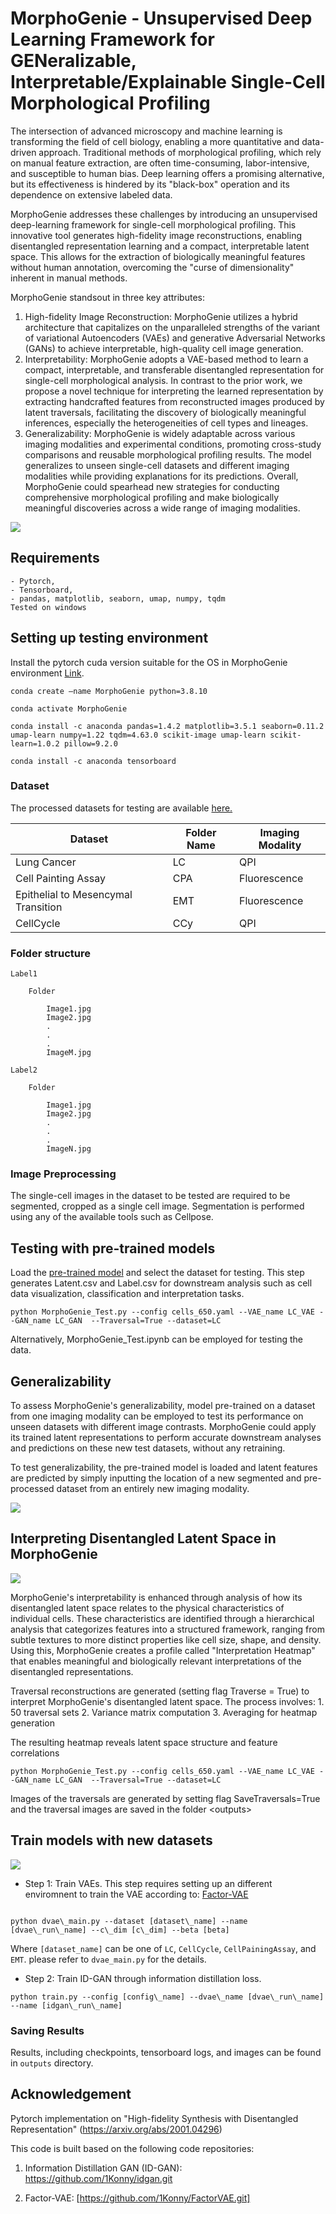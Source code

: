 # MorphoGenie - Unsupervised Deep Learning Framework for GENeralizable, Interpretable/Explainable Single-Cell Morphological Profiling

The intersection of advanced microscopy and machine learning is transforming the field of cell biology, enabling a more quantitative and data-driven approach. Traditional methods of morphological profiling, which rely on manual feature extraction, are often time-consuming, labor-intensive, and susceptible to human bias. Deep learning offers a promising alternative, but its effectiveness is hindered by its "black-box" operation and its dependence on extensive labeled data. 

MorphoGenie addresses these challenges by introducing an unsupervised deep-learning framework for single-cell morphological profiling. This innovative tool generates high-fidelity image reconstructions, enabling disentangled representation learning and a compact, interpretable latent space. This allows for the extraction of biologically meaningful features without human annotation, overcoming the "curse of dimensionality" inherent in manual methods.

MorphoGenie standsout in three key attributes: 
1. High-fidelity Image Reconstruction: MorphoGenie utilizes a hybrid architecture that capitalizes on the unparalleled strengths of the variant of variational Autoencoders (VAEs) and generative Adversarial Networks (GANs) to achieve interpretable, high-quality cell image generation. 
2. Interpretability: MorphoGenie adopts a VAE-based method to learn a compact, interpretable, and transferable disentangled representation for single-cell morphological analysis. In contrast to the prior work, we propose a novel technique for interpreting the learned representation by extracting handcrafted features from reconstructed images produced by latent traversals, facilitating the discovery of biologically meaningful inferences, especially the heterogeneities of cell types and lineages. 
3. Generalizability: MorphoGenie is widely adaptable across various imaging modalities and experimental conditions, promoting cross-study comparisons and reusable morphological profiling results. The model generalizes to unseen single-cell datasets and different imaging modalities while providing explanations for its predictions. Overall, MorphoGenie could spearhead new strategies for conducting comprehensive morphological profiling and make biologically meaningful discoveries across a wide range of imaging modalities.



![](https://github.com/rashmisrm/MorphoGenie/blob/main/Figures/Intro.png)

## Requirements
```
- Pytorch,
- Tensorboard,
- pandas, matplotlib, seaborn, umap, numpy, tqdm
Tested on windows
```
## Setting up testing environment

Install the pytorch cuda version suitable for the OS in MorphoGenie environment [Link](https://pytorch.org/get-started/locally/). 

```
conda create —name MorphoGenie python=3.8.10

conda activate MorphoGenie

conda install -c anaconda pandas=1.4.2 matplotlib=3.5.1 seaborn=0.11.2 umap-learn numpy=1.22 tqdm=4.63.0 scikit-image umap-learn scikit-learn=1.0.2 pillow=9.2.0

conda install -c anaconda tensorboard

```

### Dataset

The processed datasets for testing are available [here.](https://hkuhk-my.sharepoint.com/:f:/g/personal/rashmism_hku_hk/El4Ew1HJP5pGgThVYwuaN6kB9cXScl89KL0RSCxRPQr-vg?e=p2cgTt)

| Dataset       | Folder Name| Imaging Modality |
| ------------- | -----------|------------------|
| Lung Cancer   | LC         | QPI              |
| Cell Painting Assay| CPA   | Fluorescence     |
| Epithelial to Mesencymal Transition| EMT| Fluorescence|
| CellCycle     | CCy        | QPI|

### Folder structure

```
Label1

	Folder

		Image1.jpg
		Image2.jpg
		.
		.
		.
		ImageM.jpg

Label2

	Folder

		Image1.jpg
		Image2.jpg
		.
		.
		.
		ImageN.jpg

```

### Image Preprocessing

The single-cell images in the dataset to be tested are required to be segmented, cropped as a single cell image. Segmentation is performed using any of the available tools such as Cellpose.


## Testing with pre-trained models
Load the [pre-trained model](https://hkuhk-my.sharepoint.com/:f:/g/personal/rashmism_hku_hk/EnFvx47idy1MpOjuIdEdYzAB50xStrq6XqEt00ZKqHrC0Q?e=Shah2a) and select the dataset for testing. This step generates Latent.csv and Label.csv for downstream analysis such as cell data visualization, classification and interpretation tasks. 

```
python MorphoGenie_Test.py --config cells_650.yaml --VAE_name LC_VAE --GAN_name LC_GAN  --Traversal=True --dataset=LC
```

Alternatively, MorphoGenie_Test.ipynb can be employed for testing the data.


## Generalizability

To assess MorphoGenie's generalizability, model pre-trained on a dataset from one imaging modality can be employed to test its performance on unseen datasets with different image contrasts. MorphoGenie could apply its trained latent representations to perform accurate downstream analyses and predictions on these new test datasets, without any retraining.


To test generalizability, the pre-trained model is loaded and latent features are predicted by simply inputting the location of a new segmented and pre-processed dataset from an entirely new imaging modality.

![](https://github.com/rashmisrm/MorphoGenie/blob/main/Figures/Generalizability.png)



## Interpreting Disentangled Latent Space in MorphoGenie

![](https://github.com/rashmisrm/MorphoGenie/blob/main/Figures/Disent.png)

MorphoGenie's interpretability is enhanced through analysis of how its disentangled latent space relates to the physical characteristics of individual cells. These characteristics are identified through a hierarchical analysis that categorizes features into a structured framework, ranging from subtle textures to more distinct properties like cell size, shape, and density. Using this, MorphoGenie creates a profile called "Interpretation Heatmap" that enables meaningful and biologically relevant interpretations of the disentangled representations.


Traversal reconstructions are generated (setting flag Traverse = True) to interpret MorphoGenie's disentangled latent space. The process involves:
1.⁠ ⁠50 traversal sets
2.⁠ ⁠Variance matrix computation
3.⁠ ⁠Averaging for heatmap generation


The resulting heatmap reveals latent space structure and feature correlations

```
python MorphoGenie_Test.py --config cells_650.yaml --VAE_name LC_VAE --GAN_name LC_GAN  --Traversal=True --dataset=LC
```

Images of the traversals are generated by setting flag SaveTraversals=True and the traversal images are saved in the folder \<outputs\>


## Train models with new datasets

![](https://github.com/rashmisrm/MorphoGenie/blob/main/Figures/Idgan.png)

- Step 1: Train VAEs. This step requires setting up an different enviromnent to train the VAE according to: [Factor-VAE](https://github.com/1Konny/FactorVAE.git)

```

python dvae\_main.py --dataset [dataset\_name] --name [dvae\_run\_name] --c\_dim [c\_dim] --beta [beta]

```
Where `[dataset_name]` can be one of `LC`, `CellCycle`, `CellPainingAssay`, and `EMT`.
please refer to `dvae_main.py` for the details.

- Step 2: Train ID-GAN through information distillation loss.


```
python train.py --config [config\_name] --dvae\_name [dvae\_run\_name] --name [idgan\_run\_name]

```

### Saving Results

Results, including checkpoints, tensorboard logs, and images can be found in `outputs` directory.

## Acknowledgement

Pytorch implementation on "High-fidelity Synthesis with Disentangled Representation" (https://arxiv.org/abs/2001.04296)

This code is built based on the following code repositories:

1. Information Distillation GAN (ID-GAN): https://github.com/1Konny/idgan.git

2. Factor-VAE: [https://github.com/1Konny/FactorVAE.git]

